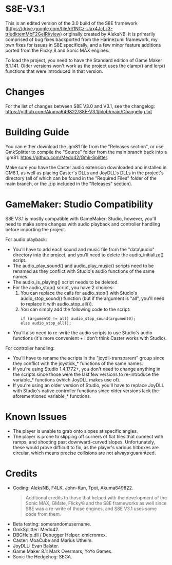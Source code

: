 # S8E-V3.1
This is an edited version of the 3.0 build of the S8E framework (https://drive.google.com/file/d/1NCz-Uax4JcLz3-trludktemMbF2GelRi/view) originally created by AleksNB. It is primarily comprised of bug fixes backported from the Harinezumi framework, my own fixes for issues in S8E specifically, and a few minor feature additions ported from the Flicky 8 and Sonic MAX engines.

To load the project, you need to have the Standard edition of Game Maker 8.1.141. Older versions won't work as the project uses the clamp() and lerp() functions that were introduced in that version.

# Changes
For the list of changes between S8E V3.0 and V3.1, see the changelog:
https://github.com/Akuma649822/S8E-V3.1/blob/main/Changelog.txt

# Building Guide
You can either download the .gm81 file from the "Releases section", or use GmkSplitter to compile the "Source" folder from the main branch back into a .gm81: https://github.com/Medo42/Gmk-Splitter.

Make sure you have the Caster audio extension downloaded and installed in GM8.1, as well as placing Caster's DLLs and JoyDLL's DLLs in the project's directory (all of which can be found in the "Required Files" folder of the main branch, or the .zip included in the "Releases" section).

# GameMaker: Studio Compatibility
S8E V3.1 is mostly compatible with GameMaker: Studio, however, you'll need to make some changes with audio playback and controller handling before importing the project.

For audio playback:
- You'll have to add each sound and music file from the "data\audio" directory into the project, and you'll need to delete the audio_initialize() script.
- The audio_play_sound() and audio_play_music() scripts need to be renamed as they conflict with Studio's audio functions of the same names.
- The audio_is_playing() script needs to be deleted.
- For the audio_stop() script, you have 2 choices:
  1. You can replace the calls for audio_stop() with Studio's audio_stop_sound() function (but if the argument is "all", you'll need to replace it with audio_stop_all()).
  2. You can simply add the following code to the script:
     ```
     if (argument0 != all) audio_stop_sound(argument0);
     else audio_stop_all();
     ```
- You'll also need to re-write the audio scripts to use Studio's audio functions (it's more convenient + I don't think Caster works with Studio).

For controller handling:
- You'll have to rename the scripts in the "joydll-transparent" group since they conflict with the joystick_* functions of the same names.
- If you're using Studio 1.4.1772+, you don't need to change anything in the scripts since those were the last few versions to re-introduce the variable_* functions (which JoyDLL makes use of).
- If you're using an older version of Studio, you'll have to replace JoyDLL with Studio's native controller functions since older versions lack the aforementioned variable_* functions.

# Known Issues
- The player is unable to grab onto slopes at specific angles.
- The player is prone to slipping off corners of flat tiles that connect with ramps, and shooting past downward-curved slopes. Unfortunately, these would prove difficult to fix, as the player's various hitboxes are circular, which means precise collisions are not always guaranteed.

# Credits
- Coding: AleksNB, F4LK, John-Kun, Tpot, Akuma649822.
  > Additional credits to those that helped with the development of the Sonic MAX, GMate, Flicky/8 and the S8E frameworks as well since S8E was a re-write of those engines, and S8E V3.1 uses some code from them.
- Beta testing: somerandomusername.
- GmkSplitter: Medo42.
- DBGHelp.dll / Debugger Helper: omicronrex.
- Caster: MoaCube and Marius Utheim.
- JoyDLL: Evan Balster.
- Game Maker 8.1: Mark Overmars, YoYo Games.
- Sonic the Hedgehog: SEGA.
